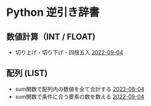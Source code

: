 # Python 逆引き辞書

## 数値計算（INT / FLOAT)

- 切り上げ・切り下げ・四捨五入 [2022-09-04](2022/09/04-1.py)

## 配列 (LIST)

- sum関数で配列内の数値を全て合計する [2022-08-04](2022/08/04.py)
- sum関数で条件に合う要素の数を数える [2022-09-04](2022/09/04-2.py)